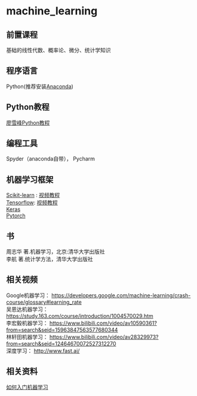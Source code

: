  machine_learning
 ================
## 前置课程
基础的线性代数、概率论、微分、统计学知识
## 程序语言
Python(推荐安装[Anaconda](https://www.jb51.net/article/137772.htm))
## Python教程
[廖雪峰Python教程](https://www.liaoxuefeng.com/wiki/0014316089557264a6b348958f449949df42a6d3a2e542c000/001432002680493d1babda364904ca0a6e28374498d59a7000)
## 编程工具
Spyder（anaconda自带）， Pycharm
## 机器学习框架
[Scikit-learn](http://sklearn.apachecn.org/cn/0.19.0/) : [视频教程](https://www.bilibili.com/video/av30085394?from=search&seid=13680779205200877201)<br>
[Tensorflow](https://www.tensorflow.org/): [视频教程](https://www.bilibili.com/video/av16001891?from=search&seid=9338929741631981599)<br>
[Keras](https://keras-cn.readthedocs.io/en/latest/) <br>
[Pytorch](https://pytorch.org/)
## 书
周志华 著.机器学习，北京:清华大学出版社<br>
李航 著.统计学方法，清华大学出版社
## 相关视频
Google机器学习： https://developers.google.com/machine-learning/crash-course/glossary#learning_rate<br>
吴恩达机器学习： https://study.163.com/course/introduction/1004570029.htm <br>
李宏毅机器学习： https://www.bilibili.com/video/av10590361?from=search&seid=15963847563577680344 <br>
林轩田机器学习： https://www.bilibili.com/video/av28329973?from=search&seid=12464670072527312270  <br>
深度学习： http://www.fast.ai/
## 相关资料
[如何入门机器学习](https://byrio.org/how-to-machine-learning/)

